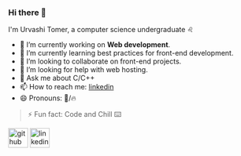 ### Hi there 👋

I'm Urvashi Tomer, a computer science undergraduate ♌

- 🔭 I’m currently working on **Web development**.
- 🌱 I’m currently learning best practices for front-end development.
- 👯 I’m looking to collaborate on front-end projects.
- 🤔 I’m looking for help with web hosting.
- 💬 Ask me about C/C++
- 📫 How to reach me: [linkedin](https://www.linkedin.com/in/urvashi-tomer-8412931a1/)
- 😄 Pronouns: 🦁/🔥
> ⚡ Fun fact: Code and Chill ⌨️

[<img src='https://cdn.jsdelivr.net/npm/simple-icons@3.0.1/icons/github.svg' alt='github' height='40'>](https://github.com/urvashi-tomer)  [<img src='https://cdn.jsdelivr.net/npm/simple-icons@3.0.1/icons/linkedin.svg' alt='linkedin' height='40'>](https://www.linkedin.com/in/urvashi-tomer-8412931a1/)  



<!--
![GitHub stats](https://github-readme-stats.vercel.app/api?username=urvashi-tomer&show_icons=true)  
![GitHub streak stats](https://github-readme-streak-stats.herokuapp.com/?user=urvashi-tomer)  
-->

<!--
**urvashi-tomer/urvashi-tomer** is a ✨ _special_ ✨ repository because its `README.md` (this file) appears on your GitHub profile.

Here are some ideas to get you started:

- 🔭 I’m currently working on ...
- 🌱 I’m currently learning ...
- 👯 I’m looking to collaborate on ...
- 🤔 I’m looking for help with ...
- 💬 Ask me about ...
- 📫 How to reach me: ...
- 😄 Pronouns: ...
- ⚡ Fun fact: ...
-->


